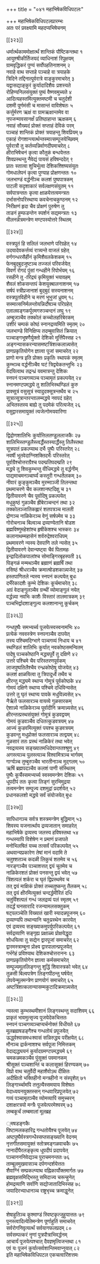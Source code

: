 +++
title = "०४१ महाभिषेकविधिपटलः"

+++
महाभिषेकविधिपटलप्रारम्भः  
अतः परं प्रवक्ष्यामि महदप्यभिषेचनम्  

[[३२३]]  

धर्मार्त्थकाममोक्षार्त्थं शान्तिकं पौष्टिकन्तथा १  
आयुश्श्रीकीर्तिजयदं व्याधिनाशं रिपुक्षयम्  
ग्रामवृद्धिकरं पुण्यं सर्वोपहतिनाशनम् २  
नवाहे वाथ सप्ताहे पञ्चाहे वा त्रयाहके  
त्रिदिने तद्दिनात्पूर्वरात्रे वाङ्कुरमाचरेत् ३  
यद्वासद्याङ्कुरं कुर्यादादिशैवः प्रशस्यते  
रोहिण्यनिलसंयुक्तं पुष्यं वैष्णवमुच्यते ४  
आदित्यहस्तमित्युक्तमष्टमी च चतुर्दशी  
दशमी पूर्णमंसी च मासान्तं वाविशेषतः ५  
कर्त्तुर्मरण ऋक्षं वा ग्रामऋक्षान्तमेव वा  
नृपजन्मावसानर्क्षं प्रतिष्ठाहान्त ऋक्षकम् ६  
नवाहं सौख्यदं प्रोक्तं सप्ताहं देविकं परम्  
पञ्चाहं शान्तिकं प्रोक्तं त्रयाहन्तु शिवप्रियम् ७  
एकाहं रोगशान्त्यर्त्थन्तस्मात्सम्पूजयेच्छिवम्  
पूर्वरात्रौ तु कर्तव्यन्निर्वाणदीपमाचरेत् ८  
क्षीराभिषेचनं कृत्वा कौतुकं बन्धयेत्ततः  
शिवप्रस्थन्तु नैवेद्यं पायसं हविषन्ददेत् ९  
प्रातः स्तात्वा शुचिर्भूत्वा देशिकश्शिष्यसंयुतः  
गोमधालेपनं कृत्वा पुण्याह प्रोक्षणन्ततः १०  
जलभाण्डं वर्द्धनीञ्च कलशं पुष्पपात्रकम्  
पाटली सदृशाकारं सर्वलक्षणसंयुतम् ११  
सर्वपात्रन्ततः कृत्वा क्षाळयेत्तत्वमन्त्रतः  
दर्भासनोपरिस्थाप्य कवचेनाचकुण्ठनम् १२  
निरीक्षणं हृदा चैव प्रोक्षणं पुरुषेण तु  
ताडनं हुम्फडन्तेन स्पर्शनं सद्यमन्त्रतः १३  
मीलनन्नेत्रमन्त्रेण मण्टपस्योत्तरे स्थितम्  

[[३२४]]  

वस्त्रपूतं हि सलिलं जलभाणे परिग्रहेत् १४  
उदयादेवकर्त्तव्यं रात्र्यन्ते वाजलं ग्रहेत्  
वर्णगन्धरसैर्हीनं कृमिशैवलकेशकम् १५  
फेनबुद्बुदजुष्टञ्च तज्जलं परिवर्जयेत्  
विवर्णं रोगदं पुंसां गन्धहीने रिपोर्भयम् १६  
रसहीने तु -ारिद्र्यं कृमियुक्तं भयावहम्  
शैवलं शोकसन्तापं केशयुक्बालनाशनम् १७  
सर्षपं स्त्रीप्रजानाशं बुद्बुदं सस्यनाशनम्  
वस्त्रपूतविहीने च मरणं भूभुजां ध्रुवम् १८  
सस्मात्सनिर्मलन्तोयन्निर्दोषञ्च परिग्रहेत्  
एलालवङ्गकर्पूरमगरुञ्चन्दनं लघु १९  
अम्बुजञ्चैव तक्कोलं कच्चोलहरिबेरकम्  
उशीरं चम्पकं कोष्ठं स्नानद्रव्यमिति स्मृतम् २०  
जलभाण्डे विनिक्षिप्य तदम्बुवासितं क्रियात्  
पञ्चाङ्गभूषणैर्युक्तो देशिको मूर्त्तिपैस्सह २१  
अङ्गन्यासकरन्यासमष्टत्रिंशत्कलान्न्यसेत्  
प्राणप्रकृतियोगेन ज्ञात्वा पूजां समाचरेत् २२  
प्राणो मन्त्र इति प्रोक्तः प्रकृतिः स्थापकं स्मृतम्  
कुम्भञ्च वर्द्धनीञ्चैव घटं त्रिद्व्येकतन्तुभिः २३  
वेदयित्वाथ तद्रन्ध्रं यवमात्रन्तु देशिकः  
स्नपनं पञ्चगव्यञ्च पञ्चामृतं प्रकल्पयेत् २४  
स्नानमण्टपमद्ध्ये तु शालिभिस्थण्डिलं कुरु  
प्राक्सूत्रं वसुसूत्रं स्यादुदक्सूत्रन्तथैव च २५  
सूत्रात्सूत्रान्तरन्तालम्मद्ध्ये नवपदं ग्रहेत्  
अभितस्तस्य बाह्ये तु पदमेकं परित्यजेत् २६  
वसुद्वारसमायुक्तं त्यजेत्गोमयवारिणा  

[[३२५]]  

द्विद्रोणशालिभिः कुर्यात्तिलतण्डुललाजकैः २७  
शालिभिस्तण्डुलैस्त्वर्द्धैस्तस्यार्द्धैस्तु तिलैस्तथा  
सूत्रपातं प्रकल्प्याथ दर्भैः पुष्पैः परिस्तरेत् २८  
नवर्षी भूतवेदाग्निशक्तिदर्भैः परिस्तरेत्  
पूर्वाग्रैश्चोत्तराग्रैश्च पदम्प्रतिपदम्प्रति २९  
मद्ध्ये तु शिवकुम्भन्तु वीधिमद्ध्ये तु वर्द्धनीम्  
पाद्यमाचमनञ्चार्घ्यं कस्तूरी गन्धतैलकम् ३०  
नीवारं कुङ्कुमञ्चैव मुरम्माञ्जी तिलन्तथा  
प्रथमाचरणे चैव कलशानष्टदिक्षु च ३१  
द्वितीयावरणे चैव पूर्वादिषु प्रकल्पयेत्  
मधुकुष्ठं गुळञ्चैव ह्रीबेरञ्चन्दनं तथा ३२  
तक्कोलञ्जातिकह्लारं शतपत्रञ्च मालती  
द्रोणञ्च नाळिकेरञ्च वेणुं सर्षपमेव च ३३  
गोरोचनञ्च बिल्वञ्च द्रव्याण्येतानि षोडश  
ब्रह्मविष्णुमहेशांश्च हृषीकेशश्च भास्करः ३४  
कलानाथम्महासेनं शर्वरुद्रेश्वराधिपम्  
प्रथमावरणे न्यस्य देवपाणि तले न्यसेत् ३५  
द्वितीयावरणे देवान्यष्ट्वा चैवं पितामहः  
इन्द्रादिलोकपालांश्च सोमाङ्गिरबृहस्पती ३६  
पिङ्गळं मन्मथञ्चैव ब्रह्माणं ब्रह्मर्षिं तथा  
वसिष्ठं श्रीधरञ्चैव क्रमात्षोडशकान्न्यजेत् ३७  
हस्तपाणितले न्यस्य स्नपनं कल्पयेत् बुधः  
दर्भैरेकादशैः कुम्भे देशिकः कूर्चमाचरेत् ३८  
अग्रं वेदाङ्गुलञ्चैव ग्रन्थीं व्योमाङ्गुलं नयेत्  
वर्द्धन्न्या नवभिः काशैः विस्तारं तालमात्रकम् ३९  
पञ्चभिर्द्वादशाङ्गुल्य कलशानान्तु कूर्चकम्  

[[३२६]]  

गन्धपुष्पैः समभ्यर्च्य पूजयेत्स्वस्वनामभिः ४०  
प्रत्येकं नववस्त्रेण स्नपनञ्चैव दापयेत्  
तस्य पश्चिमदिग्भागे पञ्चगव्यं निधाय च ४१  
स्थण्डिलं शालिभिः कुर्यात् नवकोष्ठसमन्वितम्  
पादेषु पञ्चकोष्ठानि मद्ध्यपूर्वे तु दक्षिणे ४२  
उत्तरे पश्चिमे चैव परिस्तरणपूर्वकम्  
लाजपुष्पतिलैश्चैव रन्ध्रकोष्ठेषु योजयेत् ४३  
कलशं क्षाळयित्वा तु त्रिपादूर्ध्वे तथैव च  
क्षीरन्तु मद्ध्यमे स्थाप्य गोमूत्रं पूर्वकोष्ठके ४४  
गोमयं दक्षिणे स्थाप्य पश्चिमे दधिविन्यसेत्  
उत्तरे तु घृतं स्थाप्य पावके मधुविन्न्यसेत् ४५  
नैर्ऋते फलसारञ्च वायव्ये गुळसारकम्  
ऐशान्न्ये नाळिकेरञ्च पूर्वादीनि क्रमान्न्यसेत् ४६  
क्षीरन्तत्प्रस्थसंयुक्तं गोमूत्रं कुडवद्वयम्  
गोमयं कुडवञ्चैव दधितत्कुडवत्रयम् ४७  
आज्यं कुडवमित्युक्तं पयश्च कुडवत्रयम्  
कुडवन्तु मधुप्रोक्तं फलसारञ्च तत्द्वयम् ४८  
गुळसारं ततः प्रस्थं नाळिकेरं तथा भवेत्  
नवद्रव्यस्य सङ्ख्यातमधिदेवान्ततश्श्रुणु ४९  
अगस्त्यञ्च पुलस्त्यञ्च विश्वामित्रञ्च भार्गवम्  
गार्ग्यञ्च तुम्बुरुञ्चैव भारतीनाञ्च मुद्गलम् ५०  
ऋषिं ब्रह्मपदञ्चैव कलशं पाणी संस्थितम्  
पुष्पैः कूर्चैस्समभ्यर्च्य स्वस्वमन्त्रेण देशिकः ५१  
धूपदीपं ततः कृत्वा लिङ्गं सुरभिमुद्रया  
तत्वमन्त्रेण सम्पूज्य दशमुद्रां प्रदर्शयेत् ५२  
प्रधानकलशो मद्ध्ये सर्वं संयोजयेत् बुधः  

[[३२७]]  

सापिधानञ्च सर्वत्र शस्त्रमन्त्रेण बुद्धिमान् ५३  
शिवस्य यजनार्त्थाय द्रव्यजातान् समाहरेत्  
महाभिषेके द्रव्यस्य जलस्य हविषस्तथा ५४  
गन्धस्यापि विशेषेण न प्रमाणं प्रजापते  
मनोभिलषितं यच्च तत्सर्वं परिकल्पयेत् ५५  
अथवान्यप्रकारेण तेषां मानं वदामि ते  
चतुश्शतञ्च कदळी लिकुचं शतमेव च ५६  
नारङ्गञ्चैव पञ्चाशत्तत् द्वयं चूतमेव च  
नाळिकेरशतं प्रोक्तं पनसन्तु द्वयं भवेत् ५७  
त्रिंशत्पलं शर्करा च घृतं द्विप्रस्थमेव च  
तत् द्वयं माक्षिकं प्रोक्तं तच्चतुष्कन्तु तैलकम् ५८  
तत् द्वयं क्षीरमित्युक्तं चन्दर्द्धमीरितं दधि  
चतुर्विंशत्पलं गन्धं जलद्रव्यं पलं स्मृतम् ५९  
तदर्द्धं घनसारादि रजन्यामलसक्तुकम्  
षट्पलञ्चेति विख्यातं खारी स्यादन्नपूजनम् ६०  
द्रव्याण्यपि तथान्यानि चतुःप्रस्थेन कारयेत्  
एवं द्रव्यस्य सङ्ख्याकमुपर्युपरिकल्पयेत् ६१  
सर्वद्रव्याणि सङ्गृह्य प्रक्षाळ्य प्रोक्षयेद्धृदा  
शोधयित्वा तु सद्येन द्वारपूजां समाचरेत् ६२  
द्वारमस्त्राम्बुना प्रोक्ष्य द्वारपालान्प्रपूजयेत्  
गर्भगेहं प्रविश्याथ देशिकश्चोत्तराननः ६३  
प्राणप्रकृतियोगेन ज्ञात्वा कर्मसमाचरेत्  
सम्पूज्यमूललिङ्गन्तु शुद्धिं शिवास्त्रको भवेत् ६४  
तुळसी बिल्वपत्रेण लिङ्गपीठन्तु घर्षयेत्  
लेपयेन्मूलमन्त्रेण प्राणयोगं समाचरेत् ६५  
अष्टत्रिंशत्कलान्यासम्मकुटादिक्रमान्न्यसेत्  

[[३२८]]  

न्यस्त्वा कुम्भस्थमीशानं लिङ्गस्थन्तु सदाशिवम् ६६  
प्राकृतं भावमुत्सृज्य पूजयेदेकचित्ततः  
स्नपनं पञ्चगव्यञ्चाप्यर्चनोक्तं विधीयते ६७  
मूलब्रह्मषडङ्गैश्च गन्धतोयं प्रपूजयेत्  
ऊर्द्ध्वश्वासमधःश्वासं सन्निरुद्ध्य परीक्षयेत् ६८  
मौनञ्च द्रार्कनाशश्च सर्वपूजा निमित्तकम्  
वेदाद्यद्ध्ययनं कुर्यादग्रमण्टपमद्ध्यमे ६९  
चमकन्नमकञ्चैव पुंसूक्तं पवमानकम्  
श्रीसूक्तं पञ्चशान्तिं च कलासूक्तं हिरण्यकम् ७०  
विप्रो वाथ चतुर्वेदी महाशैवोऽथ दीक्षितः  
अदीक्षितो भक्तिहीनो मन्त्रहीनो न संस्पृशेत् ७१  
लिङ्गार्च्चामपि तत्तुल्यैस्समयाय विशेषतः  
वेदाध्ययनयुक्तस्सन् गन्धवारिप्रपूजयेत् ७२  
गव्यं पञ्चामृतञ्चैव व्योमव्यापिं समुच्चरन्  
दशाक्षरत्रयो मन्त्रैः पूजयेत्परमेश्वरम् ७३  
लम्बकूर्चं लम्बमालां मूलब्रह  

्मषडङ्गकैः  
पिष्टामलकहारिद्र गन्धतोयैश्च पूजयेत् ७४  
अष्टपुष्पैर्वस्त्रगन्धैस्सप्तसङ्ख्यानि वेदनम्  
नृत्तगीतसमायुक्तं स्तोत्रमङ्गळवाचकैः ७५  
नानादीपैरलङ्कृत्य धूपदीपं प्रदापयेत्  
पञ्चानननिवेद्यञ्च पुराचमनन्ततः ७६  
ताम्बूलमुखवासञ्च दर्पणन्दर्शयेत्ततः  
शैवाग्निं सम्प्रकल्प्याथ वह्निकार्योक्तमार्गतः ७७  
ब्रह्मवृक्षसमिद्भिस्तु समिदाज्य चरून्हुनेत्  
होमद्रव्याणि सर्वाणि सद्योजातादिभिस्सह ७८  
जयादिरभ्याधानञ्च राष्ट्रभृच्च क्रमाद्धुनेत्  

[[३२९]]  

शेषाहुतिञ्च कूश्माण्डं स्विष्टकृत्जुहुयात्ततः ७९  
पुनस्त्वादित्येतिमन्त्रेण पूर्णाहुतिं समाचरेत्  
सर्वरोगनिवृत्यर्त्थं सर्वयागफलप्रदम् ८०  
सर्वसम्पत्करं नॄणां पुत्रपौत्राभिवर्द्धनम्  
आचार्यं पूजयेत्पश्चात् दैवज्ञमृत्विजन्तथा ८१  
एवं यः पूजनं कुर्यात्सर्वशान्तिमवाप्नुयात् ८२  
इति महाभिषेकविधिपटल एकचत्वारिंशत्तमः  
